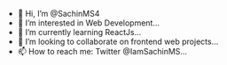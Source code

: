 - 👋 Hi, I’m @SachinMS4
- 👀 I’m interested in Web Development...
- 🌱 I’m currently learning ReactJs...
- 💞️ I’m looking to collaborate on frontend web projects...
- 📫 How to reach me: Twitter @IamSachinMS...

<!---
SachinMS4/SachinMS4 is a ✨ special ✨ repository because its `README.md` (this file) appears on your GitHub profile.
You can click the Preview link to take a look at your changes.
--->
